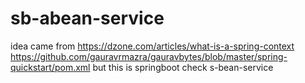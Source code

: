 # sb-abean-service
idea came from https://dzone.com/articles/what-is-a-spring-context
https://github.com/gauravrmazra/gauravbytes/blob/master/spring-quickstart/pom.xml
but this is springboot
check s-bean-service
